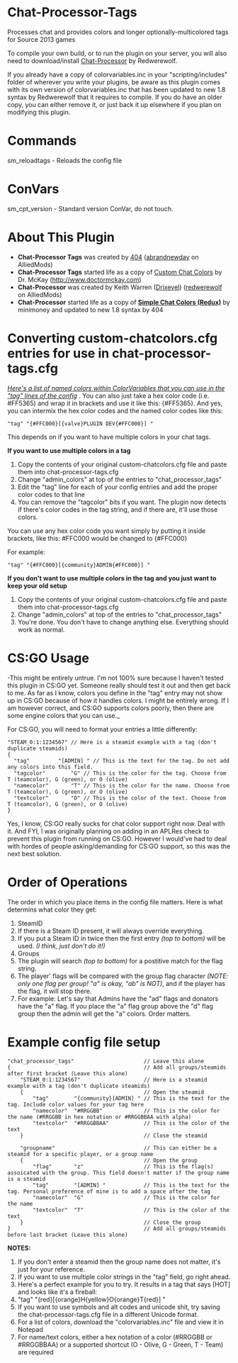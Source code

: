 # Chat-Processor-Tags
Processes chat and provides colors and longer optionally-multicolored tags for Source 2013 games

To compile your own build, or to run the plugin on your server, you will also need to download/install [Chat-Processor](https://forums.alliedmods.net/showthread.php?t=286913) by Redwerewolf.

If you already have a copy of colorvariables.inc in your "scripting/includes" folder of wherever you write your plugins, be aware as this plugin comes with its own version of colorvariables.inc that has been updated to new 1.8 syntax by Redwerewolf that it requires to compile. If you do have an older copy, you can either remove it, or just back it up elsewhere if you plan on modifying this plugin.


# Commands
sm_reloadtags - Reloads the config file


# ConVars
sm_cpt_version - Standard version ConVar, do not touch.


# About This Plugin
* __Chat-Processor Tags__ was created by [404](http://www.steamcommunity.com/id/404UNFGaming) ([abrandnewday](https://forums.alliedmods.net/member.php?u=165383) on AlliedMods)
* __Chat-Processor Tags__ started life as a copy of [Custom Chat Colors](https://forums.alliedmods.net/showthread.php?t=186695) by Dr. McKay (http://www.doctormckay.com)
* __Chat-Processor__ was created by Keith Warren ([Drixevel](http://steamcommunity.com/profiles/76561198036794478/)) ([redwerewolf](https://forums.alliedmods.net/member.php?u=59694) on AlliedMods)
* __Chat-Processor__ started life as a copy of __[Simple Chat Colors (Redux)](https://forums.alliedmods.net/showthread.php?p=1820365)__ by minimoney and updated to new 1.8 syntax by 404


# Converting custom-chatcolors.cfg entries for use in chat-processor-tags.cfg
_[Here's a list of named colors within ColorVariables that you can use in the "tag" lines of the config](http://pastebin.com/nSy4ieVL)_ . You can also just take a hex color code (i.e. #FF5365) and wrap it in brackets and use it like this: {#FF5365}. And yes, you can intermix the hex color codes and the named color codes like this:

    "tag" "{#FFC000}[{valve}PLUGIN DEV{#FFC000}] "

This depends on if you want to have multiple colors in your chat tags.

__If you want to use multiple colors in a tag__
1. Copy the contents of your original custom-chatcolors.cfg file and paste them into chat-processor-tags.cfg
2. Change "admin_colors" at top of the entries to "chat_processor_tags"
3. Edit the "tag" line for each of your config entries and add the proper color codes to that line
4. You can remove the "tagcolor" bits if you want. The plugin now detects if there's color codes in the tag string, and if there are, it'll use those colors.

You can use any hex color code you want simply by putting it inside brackets, like this:
#FFC000 would be changed to {#FFC000}

For example:

    "tag" "{#FFC000}[{community}ADMIN{#FFC000}] "

__If you don't want to use multiple colors in the tag and you just want to keep your old setup__
1. Copy the contents of your original custom-chatcolors.cfg file and paste them into chat-processor-tags.cfg
2. Change "admin_colors" at top of the entries to "chat_processor_tags"
3. You're done. You don't have to change anything else. Everything should work as normal.


# CS:GO Usage
-This might be entirely untrue. I'm not 100% sure because I haven't tested this plugin in CS:GO yet. Someone really should test it out and then get back to me. As far as I know, colors you define in the "tag" entry may not show up in CS:GO because of how it handles colors. I might be entirely wrong. If I am however correct, and CS:GO supports colors poorly, then there are some engine colors that you can use._

For CS:GO, you will need to format your entries a little differently:

    "STEAM_0:1:1234567" // Here is a steamid example with a tag (don't duplicate steamids)
    {
      "tag"			"[ADMIN] " // This is the text for the tag. Do not add any colors into this field.
      "tagcolor"		"G" // This is the color for the tag. Choose from T (teamcolor), G (green), or O (olive)
      "namecolor"		"T" // This is the color for the name. Choose from T (teamcolor), G (green), or O (olive)
      "textcolor"		"O" // This is the color of the text. Choose from T (teamcolor), G (green), or O (olive)
    }

Yes, I know, CS:GO really sucks for chat color support right now. Deal with it. And FYI, I was originally planning on adding in an APLRes check to prevent this plugin from running on CS:GO. However I would've had to deal with hordes of people asking/demanding for CS:GO support, so this was the next best solution.


# Order of Operations
The order in which you place items in the config file matters.  Here is what determins what color they get:

1. SteamID
 1. If there is a Steam ID present, it will always override everything.
 1. If you put a Steam ID in twice then the first entry _(top to bottom)_ will be used. _(I think, just don't do it!)_
2. Groups
 2. The plugin will search _(top to bottom)_ for a postitive match for the flag string.
 2. The player' flags will be compared with the group flag character _(NOTE: only one flag per group! "a" is okay, "ab" is NOT)_, and if the player has the flag, it will stop there.
  2. For example: Let's say that Admins have the "ad" flags and donators have the "a" flag. If you place the "a" flag group above the "d" flag group then the admin will get the "a" colors. Order matters.


# Example config file setup
    "chat_processor_tags"                      // Leave this alone
    {                                          // Add all groups/steamids after first bracket (Leave this alone)
        "STEAM_0:1:1234567"                    // Here is a steamid example with a tag (don't duplicate steamids)
        {                                      // Open the steamid
            "tag"        "{community}[ADMIN] " // This is the text for the tag. Include color values for your tag here
    		"namecolor"  "#RRGGBB"             // This is the color for the name (#RRGGBB in hex notation or #RRGGBBAA with alpha)
    		"textcolor"  "#RRGGBBAA"           // This is the color of the text
        }                                      // Close the steamid
     
        "groupname"                            // This can either be a steamid for a specific player, or a group name
        {                                      // Open the group
            "flag"       "z"                   // This is the flag(s) assoicated with the group. This field doesn't matter if the group name is a steamid
            "tag"        "[ADMIN] "            // This is the text for the tag. Personal preference of mine is to add a space after the tag
            "namecolor"  "G"                   // This is the color for the name
            "textcolor"  "T"                   // This is the color of the text
    	}                                      // Close the group
    }                                          // Add all groups/steamids before last bracket (Leave this alone)

__NOTES:__

1. If you don't enter a steamid then the group name does not matter, it's just for your reference.
2. If you want to use multiple color strings in the "tag" field, go right ahead.
3. Here's a perfect example for you to try. It results in a tag that says [HOT] and looks like it's a fireball:
 3. "tag"			"{red}[{orange}H{yellow}O{orange}T{red}] "
4. If you want to use symbols and alt codes and unicode shit, try saving the chat-processor-tags.cfg file in a different Unicode format.
5. For a list of colors, download the "colorvariables.inc" file and view it in Notepad
6. For name/text colors, either a hex notation of a color (#RRGGBB or #RRGGBBAA) or a supported shortcut (O - Olive, G - Green, T - Team) are required
